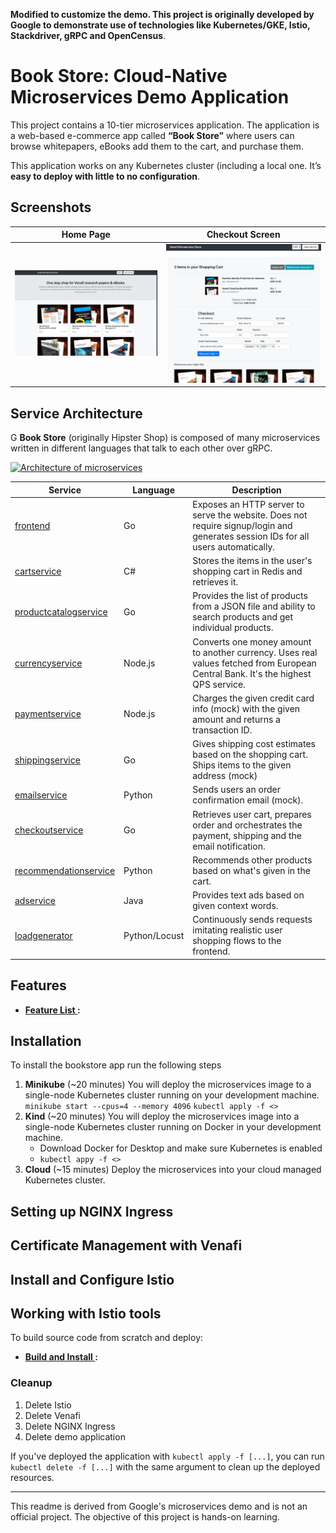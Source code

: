 **Modified to customize the demo. This project is originally developed by Google to demonstrate use of technologies like
Kubernetes/GKE, Istio, Stackdriver, gRPC and OpenCensus**.

# Book Store: Cloud-Native Microservices Demo Application

This project contains a 10-tier microservices application. The application is a
web-based e-commerce app called **“Book Store”** where users can browse whitepapers, eBooks
add them to the cart, and purchase them.

This application works on any Kubernetes cluster (including a local one. It’s **easy to deploy with little to no configuration**.

## Screenshots

| Home Page                                                                                                         | Checkout Screen                                                                                                    |
| ----------------------------------------------------------------------------------------------------------------- | ------------------------------------------------------------------------------------------------------------------ |
| [![Screenshot of store homepage](./docs/img/book-store-frontend-1.png)](./docs/img/book-store-frontend-1.png) | [![Screenshot of checkout screen](./docs/img/book-store-frontend-2.png)](./docs/img/book-store-frontend-2.png) |

## Service Architecture
G
**Book Store** (originally Hipster Shop) is composed of many microservices written in different
languages that talk to each other over gRPC.

[![Architecture of
microservices](./docs/img/architecture-diagram.png)](./docs/img/architecture-diagram.png)


| Service                                              | Language      | Description                                                                                                                       |
| ---------------------------------------------------- | ------------- | --------------------------------------------------------------------------------------------------------------------------------- |
| [frontend](./src/frontend)                           | Go            | Exposes an HTTP server to serve the website. Does not require signup/login and generates session IDs for all users automatically. |
| [cartservice](./src/cartservice)                     | C#            | Stores the items in the user's shopping cart in Redis and retrieves it.                                                           |
| [productcatalogservice](./src/productcatalogservice) | Go            | Provides the list of products from a JSON file and ability to search products and get individual products.                        |
| [currencyservice](./src/currencyservice)             | Node.js       | Converts one money amount to another currency. Uses real values fetched from European Central Bank. It's the highest QPS service. |
| [paymentservice](./src/paymentservice)               | Node.js       | Charges the given credit card info (mock) with the given amount and returns a transaction ID.                                     |
| [shippingservice](./src/shippingservice)             | Go            | Gives shipping cost estimates based on the shopping cart. Ships items to the given address (mock)                                 |
| [emailservice](./src/emailservice)                   | Python        | Sends users an order confirmation email (mock).                                                                                   |
| [checkoutservice](./src/checkoutservice)             | Go            | Retrieves user cart, prepares order and orchestrates the payment, shipping and the email notification.                            |
| [recommendationservice](./src/recommendationservice) | Python        | Recommends other products based on what's given in the cart.                                                                      |
| [adservice](./src/adservice)                         | Java          | Provides text ads based on given context words.                                                                                   |
| [loadgenerator](./src/loadgenerator)                 | Python/Locust | Continuously sends requests imitating realistic user shopping flows to the frontend.                                              |

## Features

- **[Feature List ](https://github.com/GoogleCloudPlatform/microservices-demo#features):**
  
## Installation

To install the bookstore app run the following steps
1. **Minikube** (~20 minutes) You will deploy the microservices image to a single-node
   Kubernetes cluster running on your development machine. 
   `minikube start --cpus=4 --memory 4096`
   `kubectl apply -f <>`
2. **Kind** (~20 minutes) You will deploy the microservices image into a single-node 
   Kubernetes cluster running on Docker in your development machine.
   - Download Docker for Desktop and make sure Kubernetes is enabled
   - `kubectl appy -f <>`
3. **Cloud** (~15 minutes) Deploy the microservices into your cloud managed Kubernetes
   cluster. 

## Setting up NGINX Ingress 

## Certificate Management with Venafi

## Install and Configure Istio

## Working with Istio tools


To build source code from scratch and deploy:

- **[Build and Install ](https://github.com/GoogleCloudPlatform/microservices-demo#installation):**

### Cleanup

1. Delete Istio 
2. Delete Venafi
3. Delete NGINX Ingress
4. Delete demo application

If you've deployed the application with `kubectl apply -f [...]`, you can
run `kubectl delete -f [...]` with the same argument to clean up the deployed
resources.

---

This readme is derived from Google's microservices demo and is not an official project. The objective of this project is hands-on learning. 
